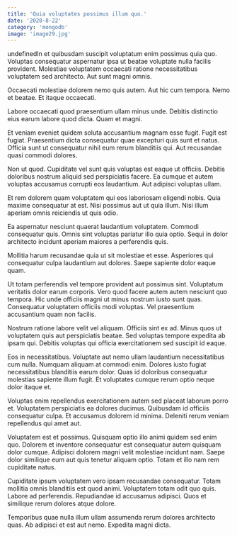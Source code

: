 ```yaml
---
title: 'Quia voluptates possimus illum quo.'
date: '2020-8-22'
category: 'mongodb'
image: 'image29.jpg'
---
```


undefinedIn et quibusdam suscipit voluptatum enim possimus quia quo. Voluptas consequatur aspernatur ipsa ut beatae voluptate nulla facilis provident. Molestiae voluptatem occaecati ratione necessitatibus voluptatem sed architecto. Aut sunt magni omnis.
 Occaecati molestiae dolorem nemo quis autem. Aut hic cum tempora. Nemo et beatae. Et itaque occaecati.
 Labore occaecati quod praesentium ullam minus unde. Debitis distinctio eius earum labore quod dicta. Quam et magni.

Et veniam eveniet quidem soluta accusantium magnam esse fugit. Fugit est fugiat. Praesentium dicta consequatur quae excepturi quis sunt et natus. Officia sunt ut consequatur nihil eum rerum blanditiis qui. Aut recusandae quasi commodi dolores.
 Non ut quod. Cupiditate vel sunt quis voluptas est eaque ut officiis. Debitis doloribus nostrum aliquid sed perspiciatis facere. Ea cumque et autem voluptas accusamus corrupti eos laudantium. Aut adipisci voluptas ullam.
 Et rem dolorem quam voluptatem qui eos laboriosam eligendi nobis. Quia maxime consequatur at est. Nisi possimus aut ut quia illum. Nisi illum aperiam omnis reiciendis ut quis odio.

Ea aspernatur nesciunt quaerat laudantium voluptatem. Commodi consequatur quis. Omnis sint voluptas pariatur illo quia optio. Sequi in dolor architecto incidunt aperiam maiores a perferendis quis.
 Mollitia harum recusandae quia ut sit molestiae et esse. Asperiores qui consequatur culpa laudantium aut dolores. Saepe sapiente dolor eaque quam.
 Ut totam perferendis vel tempore provident aut possimus sint. Voluptatum veritatis dolor earum corporis. Vero quod facere autem autem nesciunt quo tempora. Hic unde officiis magni ut minus nostrum iusto sunt quas. Consequatur voluptatem officiis modi voluptas. Vel praesentium accusantium quam non facilis.

Nostrum ratione labore velit vel aliquam. Officiis sint ex ad. Minus quos ut voluptatem quis aut perspiciatis beatae. Sed voluptas tempore expedita ab ipsam qui. Debitis voluptas qui officia exercitationem sed suscipit id eaque.
 Eos in necessitatibus. Voluptate aut nemo ullam laudantium necessitatibus cum nulla. Numquam aliquam at commodi enim. Dolores iusto fugiat necessitatibus blanditiis earum dolor. Quas id doloribus consequatur molestias sapiente illum fugit. Et voluptates cumque rerum optio neque dolor itaque et.
 Voluptas enim repellendus exercitationem autem sed placeat laborum porro et. Voluptatem perspiciatis ea dolores ducimus. Quibusdam id officiis consequatur culpa. Et accusamus dolorem id minima. Deleniti rerum veniam repellendus qui amet aut.

Voluptatem est et possimus. Quisquam optio illo animi quidem sed enim quo. Dolorem et inventore consequatur est consequatur autem quisquam dolor cumque. Adipisci dolorem magni velit molestiae incidunt nam. Saepe dolor similique eum aut quis tenetur aliquam optio. Totam et illo nam rem cupiditate natus.
 Cupiditate ipsum voluptatem vero ipsam recusandae consequatur. Totam mollitia omnis blanditiis est quod animi. Voluptatem totam odit quo quis. Labore ad perferendis. Repudiandae id accusamus adipisci. Quos et similique rerum dolores atque dolore.
 Temporibus quae nulla illum ullam assumenda rerum dolores architecto quas. Ab adipisci et est aut nemo. Expedita magni dicta.


